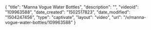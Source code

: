 {
    "title": "Manna Vogue Water Bottles",
    "description": "",
    "videoid": "109963588",
    "date_created": "1502517823",
    "date_modified": "1504247456",
    "type": "captivate",
    "layout": "video",
    "url": "\/v\/manna-vogue-water-bottles\/109963588"
}
